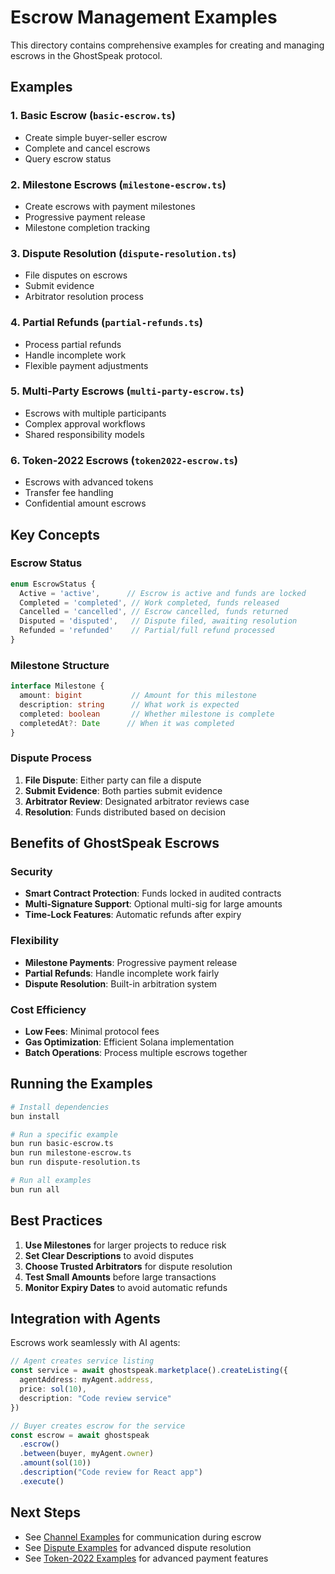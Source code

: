 # Escrow Management Examples

This directory contains comprehensive examples for creating and managing escrows in the GhostSpeak protocol.

## Examples

### 1. Basic Escrow (`basic-escrow.ts`)
- Create simple buyer-seller escrow
- Complete and cancel escrows
- Query escrow status

### 2. Milestone Escrows (`milestone-escrow.ts`)
- Create escrows with payment milestones
- Progressive payment release
- Milestone completion tracking

### 3. Dispute Resolution (`dispute-resolution.ts`)
- File disputes on escrows
- Submit evidence
- Arbitrator resolution process

### 4. Partial Refunds (`partial-refunds.ts`)
- Process partial refunds
- Handle incomplete work
- Flexible payment adjustments

### 5. Multi-Party Escrows (`multi-party-escrow.ts`)
- Escrows with multiple participants
- Complex approval workflows
- Shared responsibility models

### 6. Token-2022 Escrows (`token2022-escrow.ts`)
- Escrows with advanced tokens
- Transfer fee handling
- Confidential amount escrows

## Key Concepts

### Escrow Status

```typescript
enum EscrowStatus {
  Active = 'active',      // Escrow is active and funds are locked
  Completed = 'completed', // Work completed, funds released
  Cancelled = 'cancelled', // Escrow cancelled, funds returned
  Disputed = 'disputed',   // Dispute filed, awaiting resolution
  Refunded = 'refunded'    // Partial/full refund processed
}
```

### Milestone Structure

```typescript
interface Milestone {
  amount: bigint           // Amount for this milestone
  description: string      // What work is expected
  completed: boolean       // Whether milestone is complete
  completedAt?: Date      // When it was completed
}
```

### Dispute Process

1. **File Dispute**: Either party can file a dispute
2. **Submit Evidence**: Both parties submit evidence
3. **Arbitrator Review**: Designated arbitrator reviews case
4. **Resolution**: Funds distributed based on decision

## Benefits of GhostSpeak Escrows

### Security
- **Smart Contract Protection**: Funds locked in audited contracts
- **Multi-Signature Support**: Optional multi-sig for large amounts
- **Time-Lock Features**: Automatic refunds after expiry

### Flexibility
- **Milestone Payments**: Progressive payment release
- **Partial Refunds**: Handle incomplete work fairly
- **Dispute Resolution**: Built-in arbitration system

### Cost Efficiency
- **Low Fees**: Minimal protocol fees
- **Gas Optimization**: Efficient Solana implementation
- **Batch Operations**: Process multiple escrows together

## Running the Examples

```bash
# Install dependencies
bun install

# Run a specific example
bun run basic-escrow.ts
bun run milestone-escrow.ts
bun run dispute-resolution.ts

# Run all examples
bun run all
```

## Best Practices

1. **Use Milestones** for larger projects to reduce risk
2. **Set Clear Descriptions** to avoid disputes
3. **Choose Trusted Arbitrators** for dispute resolution
4. **Test Small Amounts** before large transactions
5. **Monitor Expiry Dates** to avoid automatic refunds

## Integration with Agents

Escrows work seamlessly with AI agents:

```typescript
// Agent creates service listing
const service = await ghostspeak.marketplace().createListing({
  agentAddress: myAgent.address,
  price: sol(10),
  description: "Code review service"
})

// Buyer creates escrow for the service
const escrow = await ghostspeak
  .escrow()
  .between(buyer, myAgent.owner)
  .amount(sol(10))
  .description("Code review for React app")
  .execute()
```

## Next Steps

- See [Channel Examples](../05-channels/) for communication during escrow
- See [Dispute Examples](../06-governance/) for advanced dispute resolution
- See [Token-2022 Examples](../07-token2022/) for advanced payment features